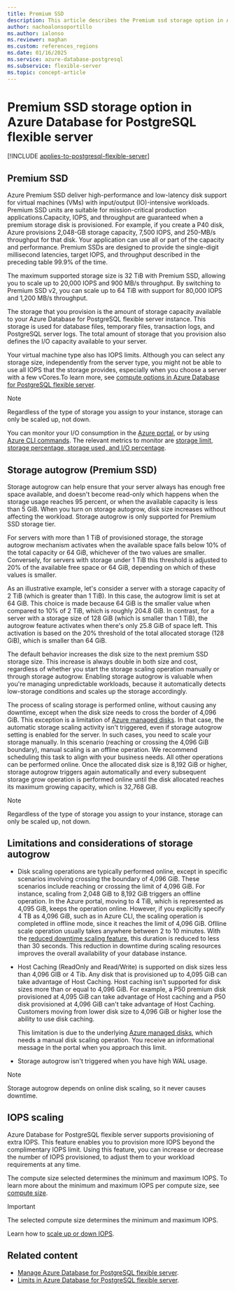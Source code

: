 ```yaml
---
title: Premium SSD
description: This article describes the Premium ssd storage option in Azure Database for PostgreSQL flexible server.
author: nachoalonsoportillo
ms.author: ialonso
ms.reviewer: maghan
ms.custom: references_regions
ms.date: 01/16/2025
ms.service: azure-database-postgresql
ms.subservice: flexible-server
ms.topic: concept-article
---
```



# Premium SSD  storage option in Azure Database for PostgreSQL flexible server

[!INCLUDE [applies-to-postgresql-flexible-server](~/reusable-content/ce-skilling/azure/includes/postgresql/includes/applies-to-postgresql-flexible-server.md)]

## Premium SSD

Azure Premium SSD deliver high-performance and low-latency disk support for virtual machines (VMs) with input/output (IO)-intensive workloads. Premium SSD units are suitable for mission-critical production applications.Capacity, IOPS, and throughput are guaranteed when a premium storage disk is provisioned. For example, if you create a P40 disk, Azure provisions 2,048-GB storage capacity, 7,500 IOPS, and 250-MB/s throughput for that disk. Your application can use all or part of the capacity and performance. Premium SSDs are designed to provide the single-digit millisecond latencies, target IOPS, and throughput described in the preceding table 99.9% of the time.

The maximum supported storage size is 32 TiB with Premium SSD, allowing you to scale up to 20,000 IOPS and 900 MB/s throughput. By switching to Premium SSD v2, you can scale up to 64 TiB with support for 80,000 IOPS and 1,200 MB/s throughput.
  
The storage that you provision is the amount of storage capacity available to your Azure Database for PostgreSQL flexible server instance. This storage is used for database files, temporary files, transaction logs, and PostgreSQL server logs. The total amount of storage that you provision also defines the I/O capacity available to your server.

Your virtual machine type also has IOPS limits. Although you can select any storage size, independently from the server type, you might not be able to use all IOPS that the storage provides, especially when you choose a server with a few vCores.To learn more, see [compute options in Azure Database for PostgreSQL flexible server](concepts-compute.md).

> [!NOTE]  
> Regardless of the type of storage you assign to your instance, storage can only be scaled up, not down.

You can monitor your I/O consumption in the [Azure portal](https://portal.azure.com/), or by using [Azure CLI commands](/cli/azure/monitor/metrics). The relevant metrics to monitor are [storage limit, storage percentage, storage used, and I/O percentage](concepts-monitoring.md).


## Storage autogrow (Premium SSD)

Storage autogrow can help ensure that your server always has enough free space available, and doesn't become read-only which happens when the storage usage reaches 95 percent, or when the available capacity is less than 5 GiB.  When you turn on storage autogrow, disk size increases without affecting the workload. Storage autogrow is only supported for Premium SSD storage tier.

For servers with more than 1 TiB of provisioned storage, the storage autogrow mechanism activates when the available space falls below 10% of the total capacity or 64 GiB, whichever of the two values are smaller. Conversely, for servers with storage under 1 TiB this threshold is adjusted to 20% of the available free space or 64 GiB, depending on which of these values is smaller.

As an illustrative example, let's consider a server with a storage capacity of 2 TiB (which is greater than 1 TiB). In this case, the autogrow limit is set at 64 GiB. This choice is made because 64 GiB is the smaller value when compared to 10% of 2 TiB, which is roughly 204.8 GiB. In contrast, for a server with a storage size of 128 GiB (which is smaller than 1 TiB), the autogrow feature activates when there's only 25.8 GiB of space left. This activation is based on the 20% threshold of the total allocated storage (128 GiB), which is smaller than 64 GiB.

The default behavior increases the disk size to the next premium SSD storage size. This increase is always double in both size and cost, regardless of whether you start the storage scaling operation manually or through storage autogrow. Enabling storage autogrow is valuable when you're managing unpredictable workloads, because it automatically detects low-storage conditions and scales up the storage accordingly.

The process of scaling storage is performed online, without causing any downtime, except when the disk size needs to cross the border of 4,096 GiB. This exception is a limitation of [Azure managed disks](/azure/virtual-machines/managed-disks-overview). In that case, the automatic storage scaling activity isn't triggered, even if storage autogrow setting is enabled for the server. In such cases, you need to scale your storage manually. In this scenario (reaching or crossing the 4,096 GiB boundary), manual scaling is an offline operation. We recommend scheduling this task to align with your business needs. All other operations can be performed online. Once the allocated disk size is 8,192 GiB or higher, storage autogrow triggers again automatically and every subsequent storage grow operation is performed online until the disk allocated reaches its maximum growing capacity, which is 32,768 GiB.

> [!NOTE]  
> Regardless of the type of storage you assign to your instance, storage can only be scaled up, not down.

## Limitations and considerations of storage autogrow

- Disk scaling operations are typically performed online, except in specific scenarios involving crossing the boundary of 4,096 GiB. These scenarios include reaching or crossing the limit of 4,096 GiB. For instance, scaling from 2,048 GiB to 8,192 GiB triggers an offline operation. In the Azure portal, moving to 4 TiB, which is represented as 4,095 GiB, keeps the operation online. However, if you explicitly specify 4 TB as 4,096 GiB, such as in Azure CLI, the scaling operation is completed in offline mode, since it reaches the limit of 4,096 GiB. Oflline scale operation usually takes anywhere between 2 to 10 minutes. With the [reduced downtime scaling feature](concepts-scaling-resources.md), this duration is reduced to less than 30 seconds. This reduction in downtime during scaling resources improves the overall availability of your database instance.

- Host Caching (ReadOnly and Read/Write) is supported on disk sizes less than 4,096 GIB or 4 Tib. Any disk that is provisioned up to 4,095 GiB can take advantage of Host Caching. Host caching isn't supported for disk sizes more than or equal to 4,096 GiB. For example, a P50 premium disk provisioned at 4,095 GiB can take advantage of Host caching and a P50 disk provisioned at 4,096 GiB can't take advantage of Host Caching. Customers moving from lower disk size to 4,096 GiB or higher lose the ability to use disk caching.

  This limitation is due to the underlying [Azure managed disks](/azure/virtual-machines/managed-disks-overview), which needs a manual disk scaling operation. You receive an informational message in the portal when you approach this limit.

- Storage autogrow isn't triggered when you have high WAL usage.

> [!NOTE]  
> Storage autogrow depends on online disk scaling, so it never causes downtime.

## IOPS scaling

Azure Database for PostgreSQL flexible server supports provisioning of extra IOPS. This feature enables you to provision more IOPS beyond the complimentary IOPS limit. Using this feature, you can increase or decrease the number of IOPS provisioned, to adjust them to your workload requirements at any time.

The compute size selected determines the minimum and maximum IOPS. To learn more about the minimum and maximum IOPS per compute size, see [compute size](concepts-compute.md).

> [!IMPORTANT]  
> The selected compute size determines the minimum and maximum IOPS.

Learn how to [scale up or down IOPS](how-to-scale-compute-storage-portal.md).

## Related content

- [Manage Azure Database for PostgreSQL flexible server](how-to-manage-server-portal.md).
- [Limits in Azure Database for PostgreSQL flexible server](concepts-limits.md).
